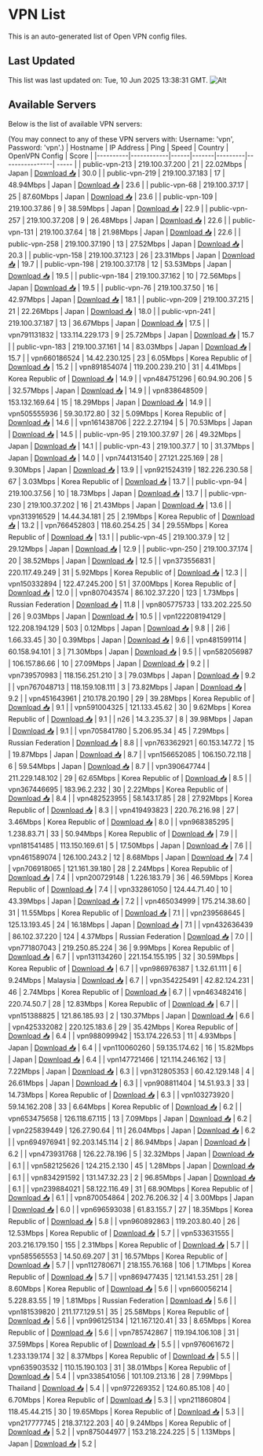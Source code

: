 # VPN List

This is an auto-generated list of Open VPN config files.

## Last Updated

This list was last updated on: Tue, 10 Jun 2025 13:38:31 GMT.
![Alt](https://repobeats.axiom.co/api/embed/186b98318ef1479477931607c1ad7d823f12451f.svg "Repobeats analytics image")

## Available Servers

Below is the list of available VPN servers:

(You may connect to any of these VPN servers with: Username: 'vpn', Password: 'vpn'.)
| Hostname | IP Address | Ping | Speed | Country | OpenVPN Config | Score |
|----------|------------|------|-------|---------|----------------| ----- |
| public-vpn-213 | 219.100.37.200 | 21 | 22.02Mbps | Japan | [Download 📥](./configs/server_0_JP.ovpn) | 30.0 |
| public-vpn-219 | 219.100.37.183 | 17 | 48.94Mbps | Japan | [Download 📥](./configs/server_1_JP.ovpn) | 23.6 |
| public-vpn-68 | 219.100.37.17 | 25 | 87.60Mbps | Japan | [Download 📥](./configs/server_2_JP.ovpn) | 23.6 |
| public-vpn-109 | 219.100.37.86 | 9 | 38.59Mbps | Japan | [Download 📥](./configs/server_3_JP.ovpn) | 22.9 |
| public-vpn-257 | 219.100.37.208 | 9 | 26.48Mbps | Japan | [Download 📥](./configs/server_4_JP.ovpn) | 22.6 |
| public-vpn-131 | 219.100.37.64 | 18 | 21.98Mbps | Japan | [Download 📥](./configs/server_5_JP.ovpn) | 22.6 |
| public-vpn-258 | 219.100.37.190 | 13 | 27.52Mbps | Japan | [Download 📥](./configs/server_6_JP.ovpn) | 20.3 |
| public-vpn-158 | 219.100.37.123 | 26 | 23.31Mbps | Japan | [Download 📥](./configs/server_7_JP.ovpn) | 19.7 |
| public-vpn-198 | 219.100.37.178 | 12 | 53.53Mbps | Japan | [Download 📥](./configs/server_8_JP.ovpn) | 19.5 |
| public-vpn-184 | 219.100.37.162 | 10 | 72.56Mbps | Japan | [Download 📥](./configs/server_9_JP.ovpn) | 19.5 |
| public-vpn-76 | 219.100.37.50 | 16 | 42.97Mbps | Japan | [Download 📥](./configs/server_10_JP.ovpn) | 18.1 |
| public-vpn-209 | 219.100.37.215 | 21 | 22.26Mbps | Japan | [Download 📥](./configs/server_11_JP.ovpn) | 18.0 |
| public-vpn-241 | 219.100.37.187 | 13 | 36.67Mbps | Japan | [Download 📥](./configs/server_12_JP.ovpn) | 17.5 |
| vpn791131832 | 133.114.229.173 | 9 | 25.72Mbps | Japan | [Download 📥](./configs/server_13_JP.ovpn) | 15.7 |
| public-vpn-183 | 219.100.37.161 | 14 | 83.03Mbps | Japan | [Download 📥](./configs/server_14_JP.ovpn) | 15.7 |
| vpn660186524 | 14.42.230.125 | 23 | 6.05Mbps | Korea Republic of | [Download 📥](./configs/server_15_KR.ovpn) | 15.2 |
| vpn891854074 | 119.200.239.210 | 31 | 4.41Mbps | Korea Republic of | [Download 📥](./configs/server_16_KR.ovpn) | 14.9 |
| vpn484751296 | 60.94.90.206 | 5 | 32.57Mbps | Japan | [Download 📥](./configs/server_17_JP.ovpn) | 14.9 |
| vpn838648509 | 153.132.169.64 | 15 | 18.29Mbps | Japan | [Download 📥](./configs/server_18_JP.ovpn) | 14.9 |
| vpn505555936 | 59.30.172.80 | 32 | 5.09Mbps | Korea Republic of | [Download 📥](./configs/server_19_KR.ovpn) | 14.6 |
| vpn161438706 | 222.2.27.194 | 5 | 70.53Mbps | Japan | [Download 📥](./configs/server_20_JP.ovpn) | 14.5 |
| public-vpn-95 | 219.100.37.97 | 26 | 49.32Mbps | Japan | [Download 📥](./configs/server_21_JP.ovpn) | 14.1 |
| public-vpn-43 | 219.100.37.7 | 10 | 31.37Mbps | Japan | [Download 📥](./configs/server_22_JP.ovpn) | 14.0 |
| vpn744131540 | 27.121.225.169 | 28 | 9.30Mbps | Japan | [Download 📥](./configs/server_23_JP.ovpn) | 13.9 |
| vpn921524319 | 182.226.230.58 | 67 | 3.03Mbps | Korea Republic of | [Download 📥](./configs/server_24_KR.ovpn) | 13.7 |
| public-vpn-94 | 219.100.37.56 | 10 | 18.73Mbps | Japan | [Download 📥](./configs/server_25_JP.ovpn) | 13.7 |
| public-vpn-230 | 219.100.37.202 | 16 | 21.43Mbps | Japan | [Download 📥](./configs/server_26_JP.ovpn) | 13.6 |
| vpn313916529 | 14.44.34.181 | 25 | 2.19Mbps | Korea Republic of | [Download 📥](./configs/server_27_KR.ovpn) | 13.2 |
| vpn766452803 | 118.60.254.25 | 34 | 29.55Mbps | Korea Republic of | [Download 📥](./configs/server_28_KR.ovpn) | 13.1 |
| public-vpn-45 | 219.100.37.9 | 12 | 29.12Mbps | Japan | [Download 📥](./configs/server_29_JP.ovpn) | 12.9 |
| public-vpn-250 | 219.100.37.174 | 20 | 38.52Mbps | Japan | [Download 📥](./configs/server_30_JP.ovpn) | 12.5 |
| vpn373556831 | 220.117.49.249 | 31 | 5.92Mbps | Korea Republic of | [Download 📥](./configs/server_31_KR.ovpn) | 12.3 |
| vpn150332894 | 122.47.245.200 | 51 | 37.00Mbps | Korea Republic of | [Download 📥](./configs/server_32_KR.ovpn) | 12.0 |
| vpn807043574 | 86.102.37.220 | 123 | 1.73Mbps | Russian Federation | [Download 📥](./configs/server_33_RU.ovpn) | 11.8 |
| vpn805775733 | 133.202.225.50 | 26 | 9.03Mbps | Japan | [Download 📥](./configs/server_34_JP.ovpn) | 10.5 |
| vpn122208194129 | 122.208.194.129 | 503 | 0.12Mbps | Japan | [Download 📥](./configs/server_35_JP.ovpn) | 9.8 |
| 2i6 | 1.66.33.45 | 30 | 0.39Mbps | Japan | [Download 📥](./configs/server_36_JP.ovpn) | 9.6 |
| vpn481599114 | 60.158.94.101 | 3 | 71.30Mbps | Japan | [Download 📥](./configs/server_37_JP.ovpn) | 9.5 |
| vpn582056987 | 106.157.86.66 | 10 | 27.09Mbps | Japan | [Download 📥](./configs/server_38_JP.ovpn) | 9.2 |
| vpn739570983 | 118.156.251.210 | 3 | 79.03Mbps | Japan | [Download 📥](./configs/server_39_JP.ovpn) | 9.2 |
| vpn767048713 | 118.159.108.111 | 3 | 73.82Mbps | Japan | [Download 📥](./configs/server_40_JP.ovpn) | 9.2 |
| vpn451643961 | 210.178.20.190 | 29 | 39.28Mbps | Korea Republic of | [Download 📥](./configs/server_41_KR.ovpn) | 9.1 |
| vpn591004325 | 121.133.45.62 | 30 | 9.62Mbps | Korea Republic of | [Download 📥](./configs/server_42_KR.ovpn) | 9.1 |
| n26 | 14.3.235.37 | 8 | 39.98Mbps | Japan | [Download 📥](./configs/server_43_JP.ovpn) | 9.1 |
| vpn705841780 | 5.206.95.34 | 45 | 7.29Mbps | Russian Federation | [Download 📥](./configs/server_44_RU.ovpn) | 8.8 |
| vpn763362921 | 60.153.147.72 | 15 | 19.87Mbps | Japan | [Download 📥](./configs/server_45_JP.ovpn) | 8.7 |
| vpn156652085 | 106.150.72.118 | 6 | 59.54Mbps | Japan | [Download 📥](./configs/server_46_JP.ovpn) | 8.7 |
| vpn390647744 | 211.229.148.102 | 29 | 62.65Mbps | Korea Republic of | [Download 📥](./configs/server_47_KR.ovpn) | 8.5 |
| vpn367446695 | 183.96.2.232 | 30 | 2.22Mbps | Korea Republic of | [Download 📥](./configs/server_48_KR.ovpn) | 8.4 |
| vpn482523955 | 58.143.17.85 | 28 | 27.92Mbps | Korea Republic of | [Download 📥](./configs/server_49_KR.ovpn) | 8.3 |
| vpn419493823 | 220.76.216.98 | 27 | 3.46Mbps | Korea Republic of | [Download 📥](./configs/server_50_KR.ovpn) | 8.0 |
| vpn968385295 | 1.238.83.71 | 33 | 50.94Mbps | Korea Republic of | [Download 📥](./configs/server_51_KR.ovpn) | 7.9 |
| vpn181541485 | 113.150.169.61 | 5 | 17.50Mbps | Japan | [Download 📥](./configs/server_52_JP.ovpn) | 7.6 |
| vpn461589074 | 126.100.243.2 | 12 | 8.68Mbps | Japan | [Download 📥](./configs/server_53_JP.ovpn) | 7.4 |
| vpn706918065 | 121.161.39.180 | 28 | 2.24Mbps | Korea Republic of | [Download 📥](./configs/server_54_KR.ovpn) | 7.4 |
| vpn200729148 | 1.226.183.79 | 36 | 46.59Mbps | Korea Republic of | [Download 📥](./configs/server_55_KR.ovpn) | 7.4 |
| vpn332861050 | 124.44.71.40 | 10 | 43.39Mbps | Japan | [Download 📥](./configs/server_56_JP.ovpn) | 7.2 |
| vpn465034999 | 175.214.38.60 | 31 | 11.55Mbps | Korea Republic of | [Download 📥](./configs/server_57_KR.ovpn) | 7.1 |
| vpn239568645 | 125.13.193.45 | 24 | 16.18Mbps | Japan | [Download 📥](./configs/server_58_JP.ovpn) | 7.1 |
| vpn432636439 | 86.102.37.220 | 124 | 4.37Mbps | Russian Federation | [Download 📥](./configs/server_59_RU.ovpn) | 7.0 |
| vpn771807043 | 219.250.85.224 | 36 | 9.99Mbps | Korea Republic of | [Download 📥](./configs/server_60_KR.ovpn) | 6.7 |
| vpn131134260 | 221.154.155.195 | 32 | 30.59Mbps | Korea Republic of | [Download 📥](./configs/server_61_KR.ovpn) | 6.7 |
| vpn986976387 | 1.32.61.111 | 6 | 9.24Mbps | Malaysia | [Download 📥](./configs/server_62_MY.ovpn) | 6.7 |
| vpn354225491 | 42.82.124.231 | 46 | 2.74Mbps | Korea Republic of | [Download 📥](./configs/server_63_KR.ovpn) | 6.7 |
| vpn463482416 | 220.74.50.7 | 28 | 12.83Mbps | Korea Republic of | [Download 📥](./configs/server_64_KR.ovpn) | 6.7 |
| vpn151388825 | 121.86.185.93 | 2 | 130.37Mbps | Japan | [Download 📥](./configs/server_65_JP.ovpn) | 6.6 |
| vpn425332082 | 220.125.183.6 | 29 | 35.42Mbps | Korea Republic of | [Download 📥](./configs/server_66_KR.ovpn) | 6.4 |
| vpn988099942 | 153.174.226.53 | 11 | 4.93Mbps | Japan | [Download 📥](./configs/server_67_JP.ovpn) | 6.4 |
| vpn110060260 | 59.135.174.62 | 16 | 15.82Mbps | Japan | [Download 📥](./configs/server_68_JP.ovpn) | 6.4 |
| vpn147721466 | 121.114.246.162 | 13 | 7.22Mbps | Japan | [Download 📥](./configs/server_69_JP.ovpn) | 6.3 |
| vpn312805353 | 60.42.129.148 | 4 | 26.61Mbps | Japan | [Download 📥](./configs/server_70_JP.ovpn) | 6.3 |
| vpn908811404 | 14.51.93.3 | 33 | 14.73Mbps | Korea Republic of | [Download 📥](./configs/server_71_KR.ovpn) | 6.3 |
| vpn103273920 | 59.14.162.208 | 33 | 6.64Mbps | Korea Republic of | [Download 📥](./configs/server_72_KR.ovpn) | 6.2 |
| vpn653475658 | 126.118.67.115 | 13 | 7.09Mbps | Japan | [Download 📥](./configs/server_73_JP.ovpn) | 6.2 |
| vpn225839449 | 126.27.90.64 | 11 | 26.04Mbps | Japan | [Download 📥](./configs/server_74_JP.ovpn) | 6.2 |
| vpn694976941 | 92.203.145.114 | 2 | 86.94Mbps | Japan | [Download 📥](./configs/server_75_JP.ovpn) | 6.2 |
| vpn473931768 | 126.22.78.196 | 5 | 32.32Mbps | Japan | [Download 📥](./configs/server_76_JP.ovpn) | 6.1 |
| vpn582125626 | 124.215.2.130 | 45 | 1.28Mbps | Japan | [Download 📥](./configs/server_77_JP.ovpn) | 6.1 |
| vpn834291592 | 131.147.32.23 | 2 | 96.85Mbps | Japan | [Download 📥](./configs/server_78_JP.ovpn) | 6.1 |
| vpn239884021 | 58.122.116.49 | 31 | 68.90Mbps | Korea Republic of | [Download 📥](./configs/server_79_KR.ovpn) | 6.1 |
| vpn870054864 | 202.76.206.32 | 4 | 3.00Mbps | Japan | [Download 📥](./configs/server_80_JP.ovpn) | 6.0 |
| vpn696593038 | 61.83.155.7 | 27 | 18.35Mbps | Korea Republic of | [Download 📥](./configs/server_81_KR.ovpn) | 5.8 |
| vpn960892863 | 119.203.80.40 | 26 | 12.53Mbps | Korea Republic of | [Download 📥](./configs/server_82_KR.ovpn) | 5.7 |
| vpn533631555 | 203.216.179.150 | 155 | 2.31Mbps | Korea Republic of | [Download 📥](./configs/server_83_KR.ovpn) | 5.7 |
| vpn585565553 | 14.50.69.207 | 31 | 16.57Mbps | Korea Republic of | [Download 📥](./configs/server_84_KR.ovpn) | 5.7 |
| vpn112780671 | 218.155.76.168 | 106 | 1.71Mbps | Korea Republic of | [Download 📥](./configs/server_85_KR.ovpn) | 5.7 |
| vpn869477435 | 121.141.53.251 | 28 | 8.60Mbps | Korea Republic of | [Download 📥](./configs/server_86_KR.ovpn) | 5.6 |
| vpn660056214 | 5.228.83.55 | 19 | 1.81Mbps | Russian Federation | [Download 📥](./configs/server_87_RU.ovpn) | 5.6 |
| vpn181539820 | 211.177.129.51 | 35 | 25.58Mbps | Korea Republic of | [Download 📥](./configs/server_88_KR.ovpn) | 5.6 |
| vpn996125134 | 121.167.120.41 | 33 | 8.65Mbps | Korea Republic of | [Download 📥](./configs/server_89_KR.ovpn) | 5.6 |
| vpn785742867 | 119.194.106.108 | 31 | 37.59Mbps | Korea Republic of | [Download 📥](./configs/server_90_KR.ovpn) | 5.5 |
| vpn976061672 | 1.233.139.174 | 32 | 8.37Mbps | Korea Republic of | [Download 📥](./configs/server_91_KR.ovpn) | 5.5 |
| vpn635903532 | 110.15.190.103 | 31 | 38.01Mbps | Korea Republic of | [Download 📥](./configs/server_92_KR.ovpn) | 5.4 |
| vpn338541056 | 101.109.213.16 | 28 | 7.99Mbps | Thailand | [Download 📥](./configs/server_93_TH.ovpn) | 5.4 |
| vpn972269352 | 124.60.85.108 | 40 | 6.70Mbps | Korea Republic of | [Download 📥](./configs/server_94_KR.ovpn) | 5.3 |
| vpn211860804 | 118.45.44.215 | 30 | 19.65Mbps | Korea Republic of | [Download 📥](./configs/server_95_KR.ovpn) | 5.3 |
| vpn217777745 | 218.37.122.203 | 40 | 9.24Mbps | Korea Republic of | [Download 📥](./configs/server_96_KR.ovpn) | 5.2 |
| vpn875044977 | 153.218.224.225 | 5 | 1.13Mbps | Japan | [Download 📥](./configs/server_97_JP.ovpn) | 5.2 |
